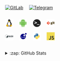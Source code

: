 <p>
  <span style="display:inline-block; margin-right:15px;">
    <a href="https://gitlab.com/Sohil876">
      <img alt="GitLab" src="https://img.shields.io/badge/GitLab-333?style=social&logo=gitlab&logoColor=fc6d26&cacheSeconds=86400" />
    </a>
  </span>
  <span style="display:inline-block;">
    <a href="https://t.me/Sohil876">
      <img alt="Telegram" src="https://img.shields.io/badge/Telegram-333?style=social&logo=telegram&logoColor=29b6f6&cacheSeconds=86400" />
    </a>
  </span>
</p>

##

<p>
  <span style="display:inline-block; margin-right:15px;">
    <a href="https://github.com/topics/linux">
      <img alt="Linux" width="26px" src="img/linux.png" />
    </a>
  </span>
  <span style="display:inline-block; margin-right:15px;">
    <a href="https://github.com/topics/android">
      <img alt="Android" width="26px" src="img/android.png" />
    </a>
  </span>
  <span style="display:inline-block; margin-right:15px;">
    <a href="https://github.com/topics/terminal">
      <img alt="Terminal" width="26px" src="img/terminal.png" />
    </a>
  </span>
  <span style="display:inline-block;">
    <a href="https://github.com/topics/git">
      <img alt="Git" width="26px" src="img/git.png" />
    </a>
  </span>
</p>

<p>
  <span style="display:inline-block; margin-right:15px;">
    <a href="https://github.com/topics/bash">
      <img alt="Bash" width="26px" src="img/bash.png" />
    </a>
  </span>
  <span style="display:inline-block; margin-right:15px;">
    <a href="https://github.com/topics/lua">
      <img alt="Lua" width="26px" src="img/lua.png" />
    </a>
  </span>
  <span style="display:inline-block; margin-right:15px;">
    <a href="https://github.com/topics/python3">
      <img alt="Python" width="26px" src="img/python.png" />
    </a>
  </span>
  <span style="display:inline-block;">
    <a href="https://github.com/topics/javascript">
      <img alt="JavaScript" width="26px" src="img/js.png" />
    </a>
  </span>
</p>

##

<details>
  <summary>:zap: GitHub Stats</summary>
  <p>
    <span style="display:inline-block;">
      <a href="https://github.com/anuraghazra/github-readme-stats">
        <img alt="GitHub Stats" src="https://github-readme-stats.vercel.app/api?username=Sohil876&show_icons=true&hide_border=true&count_private=true&hide_rank=true&disable_animations=true&title_color=4F8CC9&text_color=9f9f9f&bg_color=00000000" />
        <img alt="Top Languages" src="https://github-readme-stats.vercel.app/api/top-langs/?username=Sohil876&show_icons=true&hide_border=true&langs_count=6&disable_animations=true&layout=compact&hide=forth,groff,m4,makefile,assembly,c,c%2B%2B,objective-c,php,css&card_width=280&title_color=4F8CC9&text_color=9f9f9f&bg_color=00000000" />
      </a>
    </span>
  </p>
</details>
